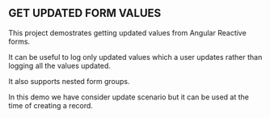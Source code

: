 ## GET UPDATED FORM VALUES 

This project demostrates getting updated values from Angular Reactive forms. 

It can be useful to log only updated values which a user updates rather than logging all the values updated.

It also supports nested form groups. 

In this demo we have consider update scenario but it can be used at the time of creating a record.